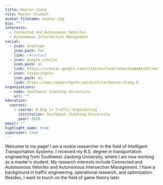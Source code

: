 ```yaml
---
title: Haoran Jiang
role: Master Student
avatar_filename: avatar.jpg
bio: ""
interests:
  - Connected and Autonomous Vehicles
  - Autonomous Intersection Management
social:
  - icon: envelope
    icon_pack: far
    link: /#contact
  - icon: google-scholar
    icon_pack: ai
    link: https://scholar.google.com/citations?user=nGwrS3wAAAAJ&hl=en
  - icon: researchgate
    icon_pack: ai
    link: https://www.researchgate.net/profile/Haoran-Jiang-8
organizations:
  - name: Southwest Jiaotong University
    url: ""
education:
  courses:
    - course: B.Eng in Traffic Engineering
      institution: Southwest Jiaotong University
      year: 2020
email: ""
highlight_name: true
superuser: true
---
```

Welcome to my page! I am a rookie researcher in the field of Intelligent Transportation Systems. I received my B.S. degree in transportation engineering from Southwest Jiaotong University, where I am now working as a master's student. My research interests include Connected and Autonomous Vehicles and Autonomous Intersection Management. I have a background in traffic engineering, operational research, and optimization. Besides, I want to touch on the field of game theory later.
